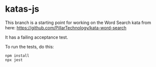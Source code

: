 # katas-js



This branch is a starting point for working on the
Word Search kata from here:
https://github.com/PillarTechnology/kata-word-search

It has a failing acceptance test.

To run the tests, do this:

```
npm install
npx jest
```
